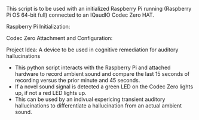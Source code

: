 This script is to be used with an initialized Raspberry Pi running (Raspberry Pi OS 64-bit full) connected to an IQaudIO Codec Zero HAT.

Raspberry Pi Initialization:

Codec Zero Attachment and Configuration:

Project Idea:
A device to be used in cognitive remediation for auditory hallucinations

- This python script interacts with the Raspberry Pi and attached hardware to record ambient sound and compare the last 15 seconds of recording versus the prior minute and 45 seconds.
- If a novel sound signal is detected a green LED on the Codec Zero lights up, if not a red LED lights up.
- This can be used by an indivual expericing transient auditory hallucinations to differentiate a hallucination from an actual ambient sound.
